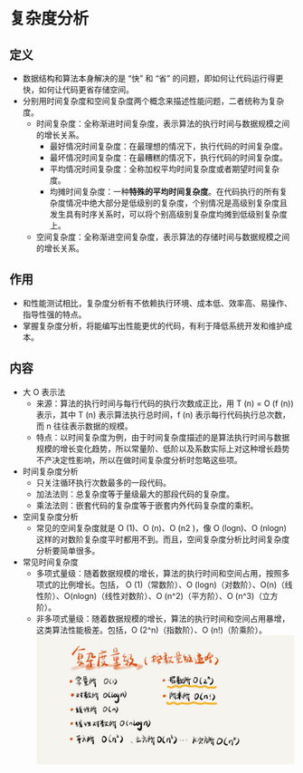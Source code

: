 # 复杂度分析
## 定义
- 数据结构和算法本身解决的是 “快” 和 “省” 的问题，即如何让代码运行得更快，如何让代码更省存储空间。
- 分别用时间复杂度和空间复杂度两个概念来描述性能问题，二者统称为复杂度。
  - 时间复杂度：全称渐进时间复杂度，表示算法的执行时间与数据规模之间的增长关系。
    - 最好情况时间复杂度：在最理想的情况下，执行代码的时间复杂度。
	- 最坏情况时间复杂度：在最糟糕的情况下，执行代码的时间复杂度。
	- 平均情况时间复杂度：全称加权平均时间复杂度或者期望时间复杂度。
	- 均摊时间复杂度：一种**特殊的平均时间复杂度**。在代码执行的所有复杂度情况中绝大部分是低级别的复杂度，个别情况是高级别复杂度且发生具有时序关系时，可以将个别高级别复杂度均摊到低级别复杂度上。
  - 空间复杂度：全称渐进空间复杂度，表示算法的存储时间与数据规模之间的增长关系。
## 作用
- 和性能测试相比，复杂度分析有不依赖执行环境、成本低、效率高、易操作、指导性强的特点。
- 掌握复杂度分析，将能编写出性能更优的代码，有利于降低系统开发和维护成本。
## 内容
- 大 O 表示法
  - 来源：算法的执行时间与每行代码的执行次数成正比，用 T (n) = O (f (n)) 表示，其中 T (n) 表示算法执行总时间，f (n) 表示每行代码执行总次数，而 n 往往表示数据的规模。
  - 特点：以时间复杂度为例，由于时间复杂度描述的是算法执行时间与数据规模的增长变化趋势，所以常量阶、低阶以及系数实际上对这种增长趋势不产决定性影响，所以在做时间复杂度分析时忽略这些项。
- 时间复杂度分析
  - 只关注循环执行次数最多的一段代码。
  - 加法法则：总复杂度等于量级最大的那段代码的复杂度。
  - 乘法法则：嵌套代码的复杂度等于嵌套内外代码复杂度的乘积。
- 空间复杂度分析
  - 常见的空间复杂度就是 O (1)、O (n)、O (n2 )，像 O (logn)、O (nlogn) 这样的对数阶复杂度平时都用不到。而且，空间复杂度分析比时间复杂度分析要简单很多。
- 常见时间复杂度
  - 多项式量级：随着数据规模的增长，算法的执行时间和空间占用，按照多项式的比例增长。包括，
O (1)（常数阶）、O (logn)（对数阶）、O(n)（线性阶）、O(nlogn)（线性对数阶）、O (n^2)（平方阶）、O (n^3)（立方阶）。
  - 非多项式量级：随着数据规模的增长，算法的执行时间和空间占用暴增，这类算法性能极差。包括，O (2^n)（指数阶）、O (n!)（阶乘阶）。
  ![复杂度](../图示/复杂度.jpg)